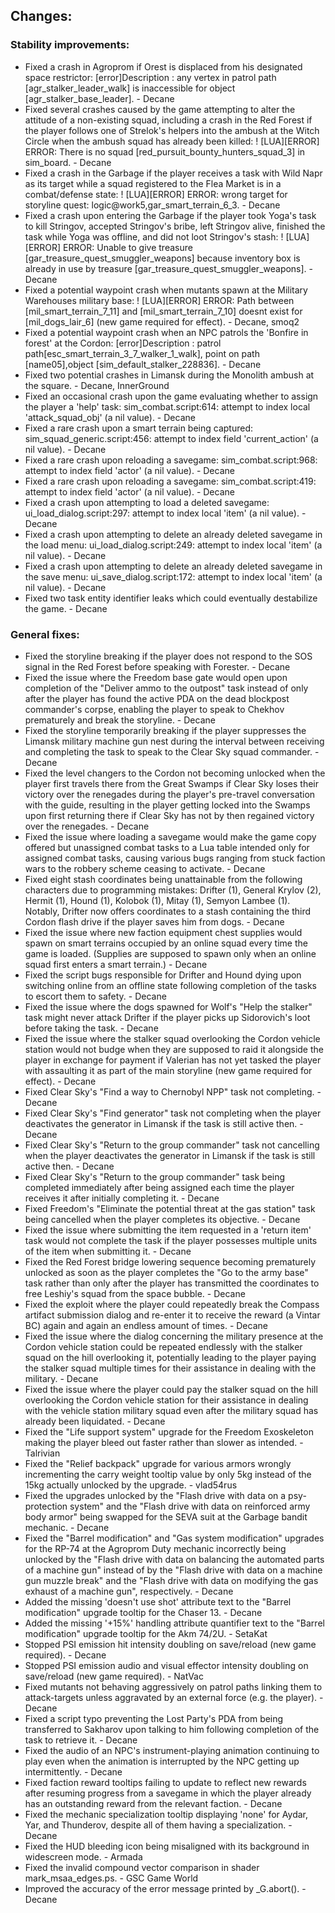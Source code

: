 Changes:
-------
### Stability improvements:
- Fixed a crash in Agroprom if Orest is displaced from his designated space restrictor: [error]Description : any vertex in patrol path [agr_stalker_leader_walk] is inaccessible for object [agr_stalker_base_leader]. - Decane
- Fixed several crashes caused by the game attempting to alter the attitude of a non-existing squad, including a crash in the Red Forest if the player follows one of Strelok's helpers into the ambush at the Witch Circle when the ambush squad has already been killed: ! [LUA][ERROR] ERROR: There is no squad [red_pursuit_bounty_hunters_squad_3] in sim_board. - Decane
- Fixed a crash in the Garbage if the player receives a task with Wild Napr as its target while a squad registered to the Flea Market is in a combat/defense state: ! [LUA][ERROR] ERROR: wrong target for storyline quest: logic@work5,gar_smart_terrain_6_3. - Decane
- Fixed a crash upon entering the Garbage if the player took Yoga's task to kill Stringov, accepted Stringov's bribe, left Stringov alive, finished the task while Yoga was offline, and did not loot Stringov's stash: ! [LUA][ERROR] ERROR: Unable to give treasure [gar_treasure_quest_smuggler_weapons] because inventory box is already in use by treasure [gar_treasure_quest_smuggler_weapons]. - Decane
- Fixed a potential waypoint crash when mutants spawn at the Military Warehouses military base: ! [LUA][ERROR] ERROR: Path between [mil_smart_terrain_7_11] and [mil_smart_terrain_7_10] doesnt exist for [mil_dogs_lair_6] (new game required for effect). - Decane, smoq2
- Fixed a potential waypoint crash when an NPC patrols the 'Bonfire in forest' at the Cordon: [error]Description : patrol path[esc_smart_terrain_3_7_walker_1_walk], point on path [name05],object [sim_default_stalker_228836]. - Decane
- Fixed two potential crashes in Limansk during the Monolith ambush at the square. - Decane, InnerGround
- Fixed an occasional crash upon the game evaluating whether to assign the player a 'help' task: sim_combat.script:614: attempt to index local 'attack_squad_obj' (a nil value). - Decane
- Fixed a rare crash upon a smart terrain being captured: sim_squad_generic.script:456: attempt to index field 'current_action' (a nil value). - Decane
- Fixed a rare crash upon reloading a savegame: sim_combat.script:968: attempt to index field 'actor' (a nil value). - Decane
- Fixed a rare crash upon reloading a savegame: sim_combat.script:419: attempt to index field 'actor' (a nil value). - Decane
- Fixed a crash upon attempting to load a deleted savegame: ui_load_dialog.script:297: attempt to index local 'item' (a nil value). - Decane
- Fixed a crash upon attempting to delete an already deleted savegame in the load menu: ui_load_dialog.script:249: attempt to index local 'item' (a nil value). - Decane
- Fixed a crash upon attempting to delete an already deleted savegame in the save menu: ui_save_dialog.script:172: attempt to index local 'item' (a nil value). - Decane
- Fixed two task entity identifier leaks which could eventually destabilize the game. - Decane

### General fixes:
- Fixed the storyline breaking if the player does not respond to the SOS signal in the Red Forest before speaking with Forester. - Decane
- Fixed the issue where the Freedom base gate would open upon completion of the "Deliver ammo to the outpost" task instead of only after the player has found the active PDA on the dead blockpost commander's corpse, enabling the player to speak to Chekhov prematurely and break the storyline. - Decane
- Fixed the storyline temporarily breaking if the player suppresses the Limansk military machine gun nest during the interval between receiving and completing the task to speak to the Clear Sky squad commander. - Decane
- Fixed the level changers to the Cordon not becoming unlocked when the player first travels there from the Great Swamps if Clear Sky loses their victory over the renegades during the player's pre-travel conversation with the guide, resulting in the player getting locked into the Swamps upon first returning there if Clear Sky has not by then regained victory over the renegades. - Decane
- Fixed the issue where loading a savegame would make the game copy offered but unassigned combat tasks to a Lua table intended only for assigned combat tasks, causing various bugs ranging from stuck faction wars to the robbery scheme ceasing to activate. - Decane
- Fixed eight stash coordinates being unattainable from the following characters due to programming mistakes: Drifter (1), General Krylov (2), Hermit (1), Hound (1), Kolobok (1), Mitay (1), Semyon Lambee (1). Notably, Drifter now offers coordinates to a stash containing the third Cordon flash drive if the player saves him from dogs. - Decane
- Fixed the issue where new faction equipment chest supplies would spawn on smart terrains occupied by an online squad every time the game is loaded. (Supplies are supposed to spawn only when an online squad first enters a smart terrain.) - Decane
- Fixed the script bugs responsible for Drifter and Hound dying upon switching online from an offline state following completion of the tasks to escort them to safety. - Decane
- Fixed the issue where the dogs spawned for Wolf's "Help the stalker" task might never attack Drifter if the player picks up Sidorovich's loot before taking the task. - Decane
- Fixed the issue where the stalker squad overlooking the Cordon vehicle station would not budge when they are supposed to raid it alongside the player in exchange for payment if Valerian has not yet tasked the player with assaulting it as part of the main storyline (new game required for effect). - Decane
- Fixed Clear Sky's "Find a way to Chernobyl NPP" task not completing. - Decane
- Fixed Clear Sky's "Find generator" task not completing when the player deactivates the generator in Limansk if the task is still active then. - Decane
- Fixed Clear Sky's "Return to the group commander" task not cancelling when the player deactivates the generator in Limansk if the task is still active then. - Decane
- Fixed Clear Sky's "Return to the group commander" task being completed immediately after being assigned each time the player receives it after initially completing it. - Decane
- Fixed Freedom's "Eliminate the potential threat at the gas station" task being cancelled when the player completes its objective. - Decane
- Fixed the issue where submitting the item requested in a 'return item' task would not complete the task if the player possesses multiple units of the item when submitting it. - Decane
- Fixed the Red Forest bridge lowering sequence becoming prematurely unlocked as soon as the player completes the "Go to the army base" task rather than only after the player has transmitted the coordinates to free Leshiy's squad from the space bubble. - Decane
- Fixed the exploit where the player could repeatedly break the Compass artifact submission dialog and re-enter it to receive the reward (a Vintar BC) again and again an endless amount of times. - Decane
- Fixed the issue where the dialog concerning the military presence at the Cordon vehicle station could be repeated endlessly with the stalker squad on the hill overlooking it, potentially leading to the player paying the stalker squad multiple times for their assistance in dealing with the military. - Decane
- Fixed the issue where the player could pay the stalker squad on the hill overlooking the Cordon vehicle station for their assistance in dealing with the vehicle station military squad even after the military squad has already been liquidated. - Decane
- Fixed the "Life support system" upgrade for the Freedom Exoskeleton making the player bleed out faster rather than slower as intended. - Talrivian
- Fixed the "Relief backpack" upgrade for various armors wrongly incrementing the carry weight tooltip value by only 5kg instead of the 15kg actually unlocked by the upgrade. - vlad54rus
- Fixed the upgrades unlocked by the "Flash drive with data on a psy-protection system" and the "Flash drive with data on reinforced army body armor" being swapped for the SEVA suit at the Garbage bandit mechanic. - Decane
- Fixed the "Barrel modification" and "Gas system modification" upgrades for the RP-74 at the Agroprom Duty mechanic incorrectly being unlocked by the "Flash drive with data on balancing the automated parts of a machine gun" instead of by the "Flash drive with data on a machine gun muzzle break" and the "Flash drive with data on modifying the gas exhaust of a machine gun", respectively. - Decane
- Added the missing 'doesn't use shot' attribute text to the "Barrel modification" upgrade tooltip for the Chaser 13. - Decane
- Added the missing '+15%' handling attribute quantifier text to the "Barrel modification" upgrade tooltip for the Akm 74/2U. - SetaKat
- Stopped PSI emission hit intensity doubling on save/reload (new game required). - Decane
- Stopped PSI emission audio and visual effector intensity doubling on save/reload (new game required). - NatVac
- Fixed mutants not behaving aggressively on patrol paths linking them to attack-targets unless aggravated by an external force (e.g. the player). - Decane
- Fixed a script typo preventing the Lost Party's PDA from being transferred to Sakharov upon talking to him following completion of the task to retrieve it. - Decane
- Fixed the audio of an NPC's instrument-playing animation continuing to play even when the animation is interrupted by the NPC getting up intermittently. - Decane
- Fixed faction reward tooltips failing to update to reflect new rewards after resuming progress from a savegame in which the player already has an outstanding reward from the relevant faction. - Decane
- Fixed the mechanic specialization tooltip displaying 'none' for Aydar, Yar, and Thunderov, despite all of them having a specialization. - Decane
- Fixed the HUD bleeding icon being misaligned with its background in widescreen mode. - Armada
- Fixed the invalid compound vector comparison in shader mark_msaa_edges.ps. - GSC Game World
- Improved the accuracy of the error message printed by _G.abort(). - Decane